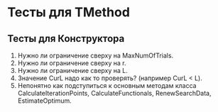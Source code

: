 ﻿# Тесты для TMethod

## Тесты для Конструктора
1. Нужно ли ограничение сверху на MaxNumOfTrials. 
2. Нужно ли ограничение сверху на r. 
3. Нужно ли ограничение сверху на L. 
4. Значение CurL надо как то проверять? (например  CurL < L).
5. Непонятно как подступиться к основным методам класса CalculateIterationPoints, CalculateFunctionals, RenewSearchData, EstimateOptimum.


